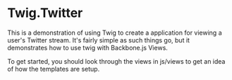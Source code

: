 # Twig.Twitter

This is a demonstration of using Twig to create a application for viewing a user's Twitter stream. It's fairly simple as such things go, but it demonstrates how to use twig with Backbone.js Views.

To get started, you should look through the views in js/views to get an idea of how the templates are setup.

